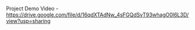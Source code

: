 Project Demo Video - https://drive.google.com/file/d/16qdXTAdNw_4sFGQdSvT93whagO0l6L3D/view?usp=sharing
